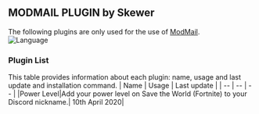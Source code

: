 ## **MODMAIL PLUGIN by Skewer**

The following plugins are only used for the use of [ModMail](https://github.com/kyb3r/modmail).<br>
![Language](https://camo.githubusercontent.com/2ee1d069cdcc9eb21f6682fee91aa6ef511d5e35/68747470733a2f2f696d672e736869656c64732e696f2f62616467652f4d616465253230576974682d507974686f6e253230332e372d626c75652e7376673f7374796c653d666f722d7468652d6261646765266c6f676f3d507974686f6e)

### Plugin List
This table provides information about each plugin: name, usage and last update and installation command.
|    Name   |   Usage   |  Last update |
|     --    |     --    |       --     |
|Power Level|Add your power level on Save the World (Fortnite) to your Discord nickname.| 10th April 2020|
